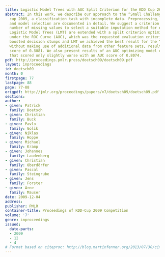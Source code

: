 ```yaml
---
title: Logistic Model Trees with AUC Split Criterion for the KDD Cup 2009 Small Challenge
abstract: In this work, we describe our approach to the “Small Challenge” of the KDD
  cup 2009, a classification task with incomplete data. Preprocessing, feature extraction
  and model selection are documented in detail. We suggest a criterion based on the
  number of missing values to select a suitable imputation method for each feature.
  Logistic Model Trees (LMT) are extended with a split criterion optimizing the Area
  under the ROC Curve (AUC), which was the requested evaluation criterion. By stacking
  boosted decision stumps and LMT we achieved the best result for the “Small Challenge”
  without making use of additional data from other feature sets, resulting in an AUC
  score of 0.8081. We also present results of an AUC optimizing model combination
  that scored only slightly worse with an AUC score of 0.8074.
pdf: http://proceedings.pmlr.press/doetsch09/doetsch09.pdf
layout: inproceedings
id: doetsch09
month: 0
firstpage: 77
lastpage: 88
page: 77-88
origpdf: http://jmlr.org/proceedings/papers/v7/doetsch09/doetsch09.pdf
sections: 
author:
- given: Patrick
  family: Doetsch
- given: Christian
  family: Buck
- given: Pavlo
  family: Golik
- given: Niklas
  family: Hoppe
- given: Michael
  family: Kramp
- given: Johannes
  family: Laudenberg
- given: Christian
  family: Oberdörfer
- given: Pascal
  family: Steingrube
- given: Jens
  family: Forster
- given: Arne
  family: Mauser
date: 2009-12-04
address: 
publisher: PMLR
container-title: Proceedings of KDD-Cup 2009 Competition
volume: '7'
genre: inproceedings
issued:
  date-parts:
  - 2009
  - 12
  - 4
# Format based on citeproc: http://blog.martinfenner.org/2013/07/30/citeproc-yaml-for-bibliographies/
---
```

